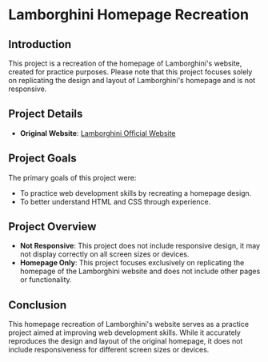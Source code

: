 # Lamborghini Homepage Recreation

## Introduction
This project is a recreation of the homepage of Lamborghini's website, created for practice purposes. Please note that this project focuses solely on replicating the design and layout of Lamborghini's homepage and is not responsive.

## Project Details
- **Original Website**: [Lamborghini Official Website](https://www.lamborghini.com/)

## Project Goals
The primary goals of this project were:
- To practice web development skills by recreating a homepage design.
- To better understand HTML and CSS through experience.

## Project Overview
- **Not Responsive**: This project does not include responsive design, it may not display correctly on all screen sizes or devices.
- **Homepage Only**: This project focuses exclusively on replicating the homepage of the Lamborghini website and does not include other pages or functionality.

## Conclusion
This homepage recreation of Lamborghini's website serves as a practice project aimed at improving web development skills. While it accurately reproduces the design and layout of the original homepage, it does not include responsiveness for different screen sizes or devices.

